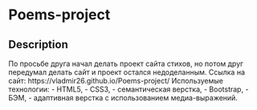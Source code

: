 <h1>Poems-project</h1>

<h2>Description</h2>
По просьбе друга начал делать проект сайта стихов, но потом друг передумал делать сайт и проект остался недоделанным.
Ссылка на сайт: https://vladmir26.github.io/Poems-project/
Используемые технологии: 
- HTML5,
- CSS3,
- семантическая верстка,
- Bootstrap,
- БЭМ,
- адаптивная верстка с использованием медиа-выражений. 
